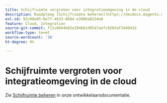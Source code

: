 ```yaml
---
title: Schijfruimte vergroten voor integratieomgeving in de cloud
description: Raadpleeg [Schijfruimte beheren](https://devdocs.magento.com/guides/v2.3/cloud/project/manage-disk-space.html) in de documentatie voor ontwikkelaars.
exl-id: 92c09e05-6e7f-4633-8b84-e3806a0224e0
feature: Cloud, Integration
source-git-commit: f11c8944b83e294b61d9547aefc9203af344041d
workflow-type: tm+mt
source-wordcount: '38'
ht-degree: 0%

---
```


# Schijfruimte vergroten voor integratieomgeving in de cloud

Zie [Schijfruimte beheren](https://devdocs.magento.com/guides/v2.3/cloud/project/manage-disk-space.html) in onze ontwikkelaarsdocumentatie.
